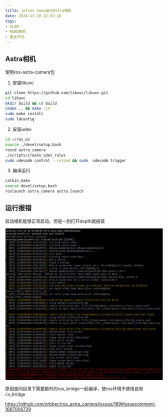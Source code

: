 ```yaml
---
title: jetson nano运行Astra相机
date: 2024-11-10 22:57:16
tags:
- SLAM
- RGBD相机
- 奥比中光
---
```


## Astra相机

使用ros-astra-camera包

1. 安装libuvc
```bash
git clone https://github.com/libuvc/libuvc.git
cd libuvc
mkdir build && cd build
cmake .. && make -j4
sudo make install
sudo ldconfig
```


2. 安装udev
```bash
cd ~/ros_ws
source ./devel/setup.bash
roscd astra_camera
./scripts/create_udev_rules
sudo udevadm control --reload && sudo  udevadm trigger
```


3. 编译运行
```bash
catkin_make
source devel/setup.bash
roslaunch astra_camera astra.launch
```



## 运行报错

启动相机能够正常启动，但是一到打开depth就报错

![image.png](/images/astra_error.png)

原因是同目录下需要额外的ros_bridge一起编译，使ros环境不使用自带cv_bridge

https://github.com/orbbec/ros_astra_camera/issues/189#issuecomment-1687006729
